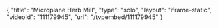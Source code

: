 {
    "title": "Microplane Herb Mill",
    "type": "solo",
    "layout": "iframe-static",
    "videoId": "111179945",
    "url": "\/tvpembed\/111179945"
}